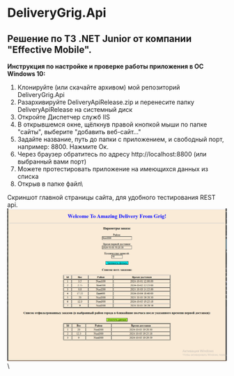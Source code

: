 # DeliveryGrig.Api
## Решение по ТЗ .NET Junior от компании "Effective Mobile".
**Инструкция по настройке и проверке работы приложения в ОС Windows 10:**
1. Клонируйте (или скачайте архивом) мой репозиторий DeliveryGrig.Api
2. Разархивируйте DeliveryApiRelease.zip и перенесите папку DeliveryApiRelease на системный диск
3. Откройте Диспетчер служб IIS
4. В открывшемся окне, щёлкнув правой кнопкой мыши по папке "сайты", выберите "добавить веб-сайт..."
5. Задайте название, путь до папки с приложением, и свободный порт, например: 8800. Нажмите Ок.
6. Через браузер обратитесь по адресу http://localhost:8800 (или выбранный вами порт) 
7. Можете протестировать приложение на имеющихся данных из списка
8. Открыв в папке файл\
 
Скриншот главной страницы сайта, для удобного тестирования REST api.
![screenshot](DeliveryGrig.Api/wwwroot/data_files/screenshot_test_api_ui.PNG)\

